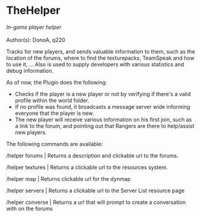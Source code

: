 TheHelper
=========

<i>In-game player helper</i><br/>
<br/>
Author(s): DonoA, q220
<br/>

Tracks for new players, and sends valuable information to them, such as the location of the forums, where to find the texturepacks, TeamSpeak and how to use it, ...
Also is used to supply developers with various statistics and debug information.

As of now, the Plugin does the following:

- Checks if the player is a new player or not by verifying if there's a valid profile within the world folder.
- If no profile was found, it broadcasts a message server wide informing everyone that the player is new.
- The new player will receive various information on his first join, such as a link to the forum, and pointing out that Rangers are there to help/assist new players.


The following commands are available:

/helper forums | Returns a description and clickable url to the forums.

/helper textures | Returns a clickable url to the resources system.

/helper map | Returns clickable url for the dynmap

/helper servers | Returns a clickable url to the Server List resource page

/helper converse <player> | Returns a url that will prompt to create a conversation with <player> on the forums
